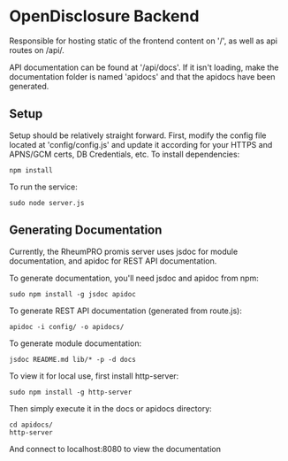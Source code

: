 # OpenDisclosure Backend

Responsible for hosting static of the frontend content on '/', as well as api routes on /api/. 

API documentation can be found at '/api/docs'. If it isn't loading, make the documentation folder is named 'apidocs' and
that the apidocs have been generated.

## Setup

Setup should be relatively straight forward. First, modify the config file located at 'config/config.js' and update 
it according for your HTTPS and APNS/GCM certs, DB Credentials, etc. To install dependencies:

```
npm install
```

To run the service:
```
sudo node server.js
```

## Generating Documentation

Currently, the RheumPRO promis server uses jsdoc for module documentation, and apidoc for REST API documentation. 

To generate documentation, you'll need jsdoc and apidoc from npm:
```
sudo npm install -g jsdoc apidoc
```
To generate REST API documentation (generated from route.js):
```
apidoc -i config/ -o apidocs/
```

To generate module documentation:
```
jsdoc README.md lib/* -p -d docs
```

To view it for local use, first install http-server:
```
sudo npm install -g http-server
```

Then simply execute it in the docs or apidocs directory:
```
cd apidocs/
http-server
```
And connect to localhost:8080 to view the documentation
